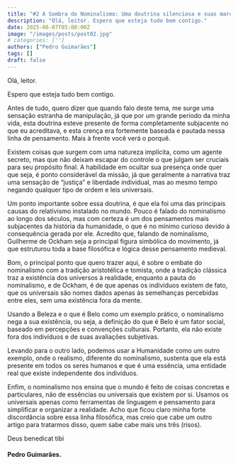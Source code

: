 ```yaml
---
title: "#2 A Sombra do Nominalismo: Uma doutrina silenciosa e suas marcas no mundo atual."
description: "Olá, leitor. Espero que esteja tudo bem contigo."
date: 2025-06-07T05:00:00Z
image: "/images/posts/post02.jpg"
# categories: ['']
authors: ["Pedro Guimarães"]
tags: []
draft: false
---
```


Olá, leitor.

Espero que esteja tudo bem contigo.

Antes de tudo, quero dizer que quando falo deste tema, me surge uma sensação estranha de manipulação, já que por um grande período da minha vida, esta doutrina esteve presente de forma completamente subjacente no que eu acreditava, e esta crença era fortemente baseada e pautada nessa linha de pensamento. Mais à frente você verá o porquê.

Existem coisas que surgem com uma natureza implícita, como um agente secreto, mas que não deixam escapar do controle o que julgam ser cruciais para seu propósito final. 
A habilidade em ocultar sua presença onde quer que seja, é ponto considerável da missão, já que geralmente a narrativa traz uma sensação de “justiça” e liberdade individual, mas ao mesmo tempo negando qualquer tipo de ordem e leis universais.

Um ponto importante sobre essa doutrina, é que ela foi uma das principais causas do relativismo instalado no mundo. Pouco é falado do nominalismo ao longo dos séculos, mas com certeza é um dos pensamentos mais subjacentes da história da humanidade, o que é no mínimo curioso devido à consequência gerada por ele.
Acredito que, falando de nominalismo, Guilherme de Ockham seja a principal figura simbólica do movimento, já que estruturou toda a base filosófica e lógica desse pensamento medieval. 

Bom, o principal ponto que quero trazer aqui, é sobre o embate do nominalismo com a tradição aristotélica e tomista, onde a tradição clássica traz a existência dos universos à realidade, enquanto a pauta do nominalismo, e de Ockham, é de que apenas os indivíduos existem de fato, que os universais são nomes dados apenas às semelhanças percebidas entre eles, sem uma existência fora da mente.

Usando a Beleza e o que é Belo como um exemplo prático, o nominalismo nega a sua existência, ou seja, a definição do que é Belo é um fator social, baseado em percepções e convenções culturais. Portanto, ela não existe fora dos indivíduos e de suas avaliações subjetivas.

Levando para o outro lado, podemos usar a Humanidade como um outro exemplo, onde o realismo, diferente do nominalismo, sustenta que ela está presente em todos os seres humanos e que é uma essência, uma entidade real que existe independente dos indivíduos.

Enfim, o nominalismo nos ensina que o mundo é feito de coisas concretas e particulares, não de essências ou universais que existem por si. Usamos os universais apenas como ferramentas de linguagem e pensamento para simplificar e organizar a realidade.
Acho que ficou claro minha forte discordância sobre essa linha filosófica, mas creio que cabe um outro artigo para tratarmos disso, quem sabe cabe mais uns três (risos).

Deus benedicat tibi

#### Pedro Guimarães.